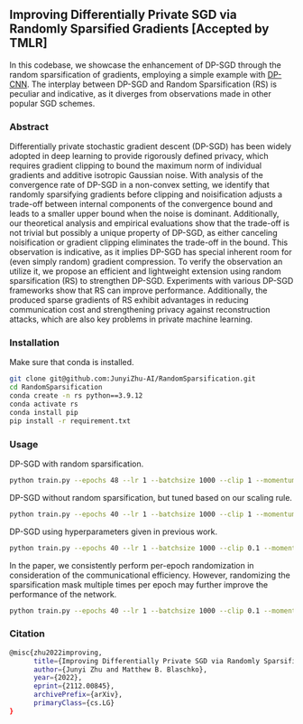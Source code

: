 ## Improving Differentially Private SGD via Randomly Sparsified Gradients [Accepted by TMLR]

In this codebase, we showcase the enhancement of DP-SGD through the random sparsification of gradients, employing a simple example with [DP-CNN](https://ojs.aaai.org/index.php/AAAI/article/view/17123). The interplay between DP-SGD and Random Sparsification (RS) is peculiar and indicative, as it diverges from observations made in other popular SGD schemes.

### Abstract
Differentially private stochastic gradient descent (DP-SGD) has been widely adopted in deep learning to provide rigorously defined privacy, which requires gradient clipping to bound the maximum norm of individual gradients and additive isotropic Gaussian noise. With analysis of the convergence rate of DP-SGD in a non-convex setting, we identify that randomly sparsifying gradients before clipping and noisification adjusts a trade-off between internal components of the convergence bound and leads to a smaller upper bound when the noise is dominant. Additionally, our theoretical analysis and empirical evaluations show that the trade-off is not trivial but possibly a unique property of DP-SGD, as either canceling noisification or gradient clipping eliminates the trade-off in the bound. This observation is indicative, as it implies DP-SGD has special inherent room for (even simply random) gradient compression. To verify the observation an utilize it, we propose an efficient and lightweight extension using random sparsification (RS) to strengthen DP-SGD.  Experiments with various DP-SGD frameworks show that RS can improve performance. Additionally, the produced sparse gradients of RS exhibit advantages in reducing communication cost and strengthening privacy against reconstruction attacks, which are also key problems in private machine learning.

### Installation
Make sure that conda is installed.
```sh
git clone git@github.com:JunyiZhu-AI/RandomSparsification.git
cd RandomSparsification
conda create -n rs python==3.9.12
conda activate rs
conda install pip
pip install -r requirement.txt
```

### Usage

DP-SGD with random sparsification.
```bash
python train.py --epochs 48 --lr 1 --batchsize 1000 --clip 1 --momentum 0 --eps 3 --final-rate 0.9
```

DP-SGD without random sparsification, but tuned based on our scaling rule.
```bash
python train.py --epochs 40 --lr 1 --batchsize 1000 --clip 1 --momentum 0 --eps 3 --final-rate 0
```

DP-SGD using hyperparameters given in previous work.
```bash
python train.py --epochs 40 --lr 1 --batchsize 1000 --clip 0.1 --momentum 0.9 --eps 3 --final-rate 0
```

In the paper, we consistently perform per-epoch randomization in consideration of the communicational efficiency. However, randomizing the sparsification mask multiple times per epoch may further improve the performance of the network.
```bash
python train.py --epochs 40 --lr 1 --batchsize 1000 --clip 0.1 --momentum 0.9 --eps 3 --final-rate 0.9 --refresh 5
```
### Citation
```sh
@misc{zhu2022improving,
      title={Improving Differentially Private SGD via Randomly Sparsified Gradients}, 
      author={Junyi Zhu and Matthew B. Blaschko},
      year={2022},
      eprint={2112.00845},
      archivePrefix={arXiv},
      primaryClass={cs.LG}
}
```
